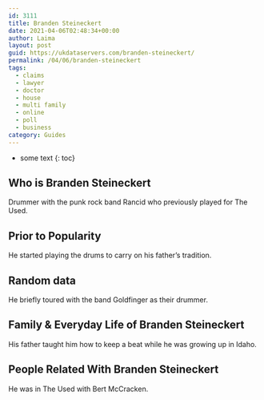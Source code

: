 ```yaml
---
id: 3111
title: Branden Steineckert
date: 2021-04-06T02:48:34+00:00
author: Laima
layout: post
guid: https://ukdataservers.com/branden-steineckert/
permalink: /04/06/branden-steineckert
tags:
  - claims
  - lawyer
  - doctor
  - house
  - multi family
  - online
  - poll
  - business
category: Guides
---
```


* some text
{: toc}


## Who is Branden Steineckert
                  
                  
                  
Drummer with the punk rock band Rancid who previously played for The Used.
                  
              
            
              
            
                
                
                
## Prior to Popularity
                  
                  
                  
He started playing the drums to carry on his father&#8217;s tradition.
                  
              
            
              
            
                
                
                
## Random data
                  
                  
                  
He briefly toured with the band Goldfinger as their drummer.
                  
              
            
              
            
                
                
                
## Family & Everyday Life of Branden Steineckert
                  
                  
                  
His father taught him how to keep a beat while he was growing up in Idaho.
                  
              
            
              
            
                
                
                
## People Related With Branden Steineckert
                  
                  
                  
He was in The Used with Bert McCracken.
                  
              
            
              
            
                
              
            
              
              
            
            
              
            
          
          
          